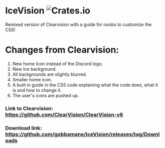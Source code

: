 # IceVision ![Crates.io](https://img.shields.io/crates/l/W?style=plastic)
Remixed version of Clearvision with a guide for noobs to customize the CSS!
# Changes from Clearvision:
1. New home Icon instead of the Discord logo.
2. New Ice background.
3. All backgrounds are slightly blurred.
4. Smaller home icon.
5. A built in guide in the CSS code explaining what the code does, what it is and how to change it.
6. The user's icons are pushed up.
### **Link to Clearvision: https://github.com/ClearVision/ClearVision-v6**
### Download link: https://github.com/gobbamane/IceVision/releases/tag/Downloads
